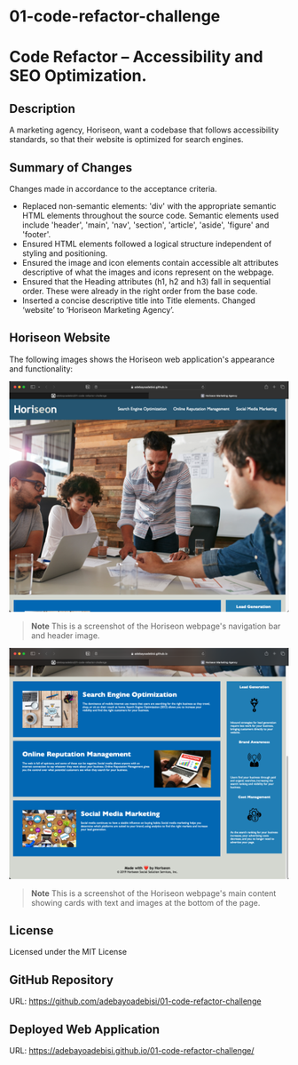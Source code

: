 # 01-code-refactor-challenge

# Code Refactor – Accessibility and SEO Optimization.

## Description
A marketing agency, Horiseon, want a codebase that follows accessibility standards, so that their website is optimized for search engines.

## Summary of Changes
Changes made in accordance to the acceptance criteria.
- Replaced non-semantic elements: 'div' with the appropriate semantic HTML elements throughout the source code. Semantic elements used include 'header', 'main', 'nav', 'section', 'article', 'aside', 'figure' and 'footer'.
- Ensured HTML elements followed a logical structure independent of styling and positioning.
- Ensured the image and icon elements contain accessible alt attributes descriptive of what the images and icons represent on the webpage. 
- Ensured that the Heading attributes (h1, h2 and h3) fall in sequential order. These were already in the right order from the base code.
- Inserted a concise descriptive title into Title elements. Changed ‘website’ to ‘Horiseon Marketing Agency’.

## Horiseon Website
The following images shows the Horiseon web application's appearance and functionality:

![Navigation Bar and Hero Image](assets/images/Screenshot-navigation-bar-and-header.png)

> **Note** This is a screenshot of the Horiseon webpage's navigation bar and header image.

![Main Content](assets/images/Screenshot-main-content.png)

> **Note** This is a screenshot of the Horiseon webpage's main content showing cards with text and images at the bottom of the page.

## License
Licensed under the MIT License

## GitHub Repository
URL: https://github.com/adebayoadebisi/01-code-refactor-challenge  

## Deployed Web Application
URL: https://adebayoadebisi.github.io/01-code-refactor-challenge/ 